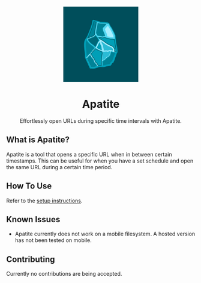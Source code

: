 <p align="center" id="logo">
  <img src="./resources/logo/main.svg" height="200px">
</p>

<h1 align="center">Apatite</h1>

<p align="center">Effortlessly open URLs during specific time intervals with Apatite.</p>

## What is Apatite?

Apatite is a tool that opens a specific URL when in between certain timestamps. This can be useful for when you have a set schedule and open the same URL during a certain time period.

## How To Use

Refer to the [setup instructions](docs/SETUP.md).

## Known Issues

- Apatite currently does not work on a mobile filesystem. A hosted version has not been tested on mobile.

## Contributing

Currently no contributions are being accepted.
